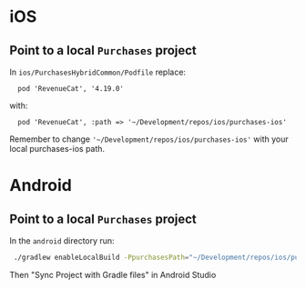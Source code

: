 # iOS

## Point to a local `Purchases` project

In `ios/PurchasesHybridCommon/Podfile` replace:

```
  pod 'RevenueCat', '4.19.0'
```

with:

```
  pod 'RevenueCat', :path => '~/Development/repos/ios/purchases-ios'
```

Remember to change `'~/Development/repos/ios/purchases-ios'` with your local purchases-ios path.

# Android

## Point to a local `Purchases` project

In the  `android` directory run:
```bash
 ./gradlew enableLocalBuild -PpurchasesPath="~/Development/repos/ios/purchases-android/"
```

Then "Sync Project with Gradle files" in Android Studio
